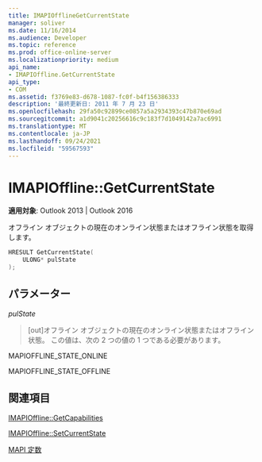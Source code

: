 ```yaml
---
title: IMAPIOfflineGetCurrentState
manager: soliver
ms.date: 11/16/2014
ms.audience: Developer
ms.topic: reference
ms.prod: office-online-server
ms.localizationpriority: medium
api_name:
- IMAPIOffline.GetCurrentState
api_type:
- COM
ms.assetid: f3769e83-d678-1087-fc0f-b4f156386333
description: '最終更新日: 2011 年 7 月 23 日'
ms.openlocfilehash: 29fa50c92899ce0857a5a2934393c47b870e69ad
ms.sourcegitcommit: a1d9041c20256616c9c183f7d1049142a7ac6991
ms.translationtype: MT
ms.contentlocale: ja-JP
ms.lasthandoff: 09/24/2021
ms.locfileid: "59567593"
---
```

# <a name="imapiofflinegetcurrentstate"></a>IMAPIOffline::GetCurrentState

  
  
**適用対象**: Outlook 2013 | Outlook 2016 
  
オフライン オブジェクトの現在のオンライン状態またはオフライン状態を取得します。
  
```cpp
HRESULT GetCurrentState( 
    ULONG* pulState 
);
```

## <a name="parameters"></a>パラメーター

 _pulState_
  
> [out]オフライン オブジェクトの現在のオンライン状態またはオフライン状態。 この値は、次の 2 つの値の 1 つである必要があります。
    
MAPIOFFLINE_STATE_ONLINE
  
> 
    
MAPIOFFLINE_STATE_OFFLINE
  
> 
    
## <a name="see-also"></a>関連項目



[IMAPIOffline::GetCapabilities](imapioffline-getcapabilities.md)
  
[IMAPIOffline::SetCurrentState](imapioffline-setcurrentstate.md)


[MAPI 定数](mapi-constants.md)

